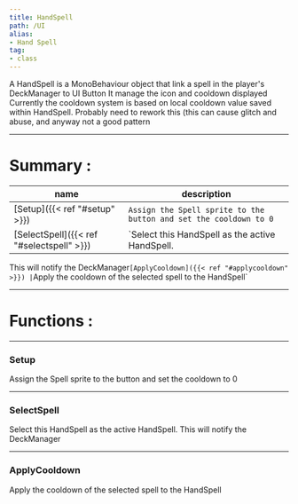 ```yaml
---
title: HandSpell
path: /UI
alias: 
- Hand Spell
tag: 
- class
---
```

A HandSpell is a MonoBehaviour object that link a spell in the player's DeckManager to UI Button
It manage the icon and cooldown displayed
Currently the cooldown system is based on local cooldown value saved within HandSpell. Probably need to rework this
(this can cause glitch and abuse, and anyway not a good pattern

---
# Summary :
name|description
----|----
[Setup]({{< ref "#setup" >}}) | `Assign the Spell sprite to the button and set the cooldown to 0`
[SelectSpell]({{< ref "#selectspell" >}}) | `Select this HandSpell as the active HandSpell.
This will notify the DeckManager`
[ApplyCooldown]({{< ref "#applycooldown" >}}) | `Apply the cooldown of the selected spell to the HandSpell`

---
# Functions :

---
### Setup
Assign the Spell sprite to the button and set the cooldown to 0

---
### SelectSpell
Select this HandSpell as the active HandSpell.
This will notify the DeckManager

---
### ApplyCooldown
Apply the cooldown of the selected spell to the HandSpell
